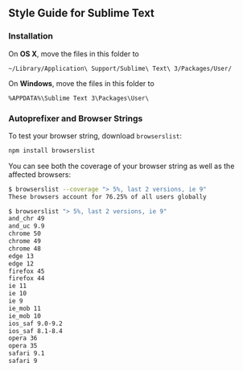 Style Guide for Sublime Text
----------------------------

### Installation ###

On **OS X**, move the files in this folder to

    ~/Library/Application\ Support/Sublime\ Text\ 3/Packages/User/

On **Windows**, move the files in this folder to

    %APPDATA%\Sublime Text 3\Packages\User\

### Autoprefixer and Browser Strings ###

To test your browser string, download `browserslist`:

```sh
npm install browserslist
```

You can see both the coverage of your browser string as well as the affected browsers:

```sh
$ browserslist --coverage "> 5%, last 2 versions, ie 9"
These browsers account for 76.25% of all users globally
```

```sh
$ browserslist "> 5%, last 2 versions, ie 9"
and_chr 49
and_uc 9.9
chrome 50
chrome 49
chrome 48
edge 13
edge 12
firefox 45
firefox 44
ie 11
ie 10
ie 9
ie_mob 11
ie_mob 10
ios_saf 9.0-9.2
ios_saf 8.1-8.4
opera 36
opera 35
safari 9.1
safari 9
```
